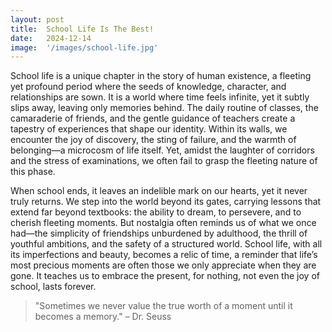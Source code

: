 ```yaml
---
layout: post
title:  School Life Is The Best!
date:   2024-12-14
image:  '/images/school-life.jpg'
---
```

School life is a unique chapter in the story of human existence, a fleeting yet profound period where the seeds of knowledge, character, and relationships are sown. It is a world where time feels infinite, yet it subtly slips away, leaving only memories behind. The daily routine of classes, the camaraderie of friends, and the gentle guidance of teachers create a tapestry of experiences that shape our identity. Within its walls, we encounter the joy of discovery, the sting of failure, and the warmth of belonging—a microcosm of life itself. Yet, amidst the laughter of corridors and the stress of examinations, we often fail to grasp the fleeting nature of this phase.

When school ends, it leaves an indelible mark on our hearts, yet it never truly returns. We step into the world beyond its gates, carrying lessons that extend far beyond textbooks: the ability to dream, to persevere, and to cherish fleeting moments. But nostalgia often reminds us of what we once had—the simplicity of friendships unburdened by adulthood, the thrill of youthful ambitions, and the safety of a structured world. School life, with all its imperfections and beauty, becomes a relic of time, a reminder that life’s most precious moments are often those we only appreciate when they are gone. It teaches us to embrace the present, for nothing, not even the joy of school, lasts forever.

>"Sometimes we never value the true worth of a moment until it becomes a memory." – Dr. Seuss
